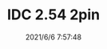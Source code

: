 ﻿---
layout: post 
title: IDC 2.54 2pin
tags: 
categories: wire-harness
overview: 
series: 
part_number: 0565-1
thumb_img: 
small_img: static/202106/565-20210606.jpg
date: 2021/6/6 7:57:48
---



